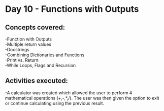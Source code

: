 # **Day 10 - Functions with Outputs**

## Concepts covered:
-Function with Outputs\
-Multiple return values\
-Docstrings\
-Combining Dictionaries and Functions\
-Print vs. Return\
-While Loops, Flags and Recursion

## Activities executed:
-A calculator was created which allowed the user to perform 4 mathematical operations (+,-,*,/). The user was then given the option to exit or continue calculating using the previous result.